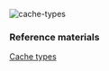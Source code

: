 ![cache-types](http://www.plantuml.com/plantuml/proxy?cache=no&src=cache-types.puml)

### Reference materials
[Cache types](https://codeahoy.com/2017/08/11/caching-strategies-and-how-to-choose-the-right-one/)